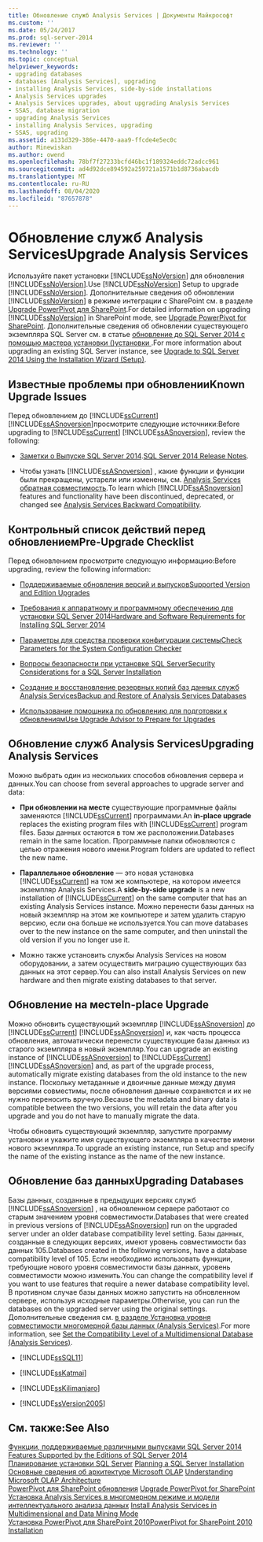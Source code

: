 ```yaml
---
title: Обновление служб Analysis Services | Документы Майкрософт
ms.custom: ''
ms.date: 05/24/2017
ms.prod: sql-server-2014
ms.reviewer: ''
ms.technology: ''
ms.topic: conceptual
helpviewer_keywords:
- upgrading databases
- databases [Analysis Services], upgrading
- installing Analysis Services, side-by-side installations
- Analysis Services upgrades
- Analysis Services upgrades, about upgrading Analysis Services
- SSAS, database migration
- upgrading Analysis Services
- installing Analysis Services, upgrading
- SSAS, upgrading
ms.assetid: a131d329-386e-4470-aaa9-ffcde4e5ec0c
author: Minewiskan
ms.author: owend
ms.openlocfilehash: 78bf7f27233bcfd46bc1f189324eddc72adcc961
ms.sourcegitcommit: ad4d92dce894592a259721a1571b1d8736abacdb
ms.translationtype: MT
ms.contentlocale: ru-RU
ms.lasthandoff: 08/04/2020
ms.locfileid: "87657878"
---
```

# <a name="upgrade-analysis-services"></a><span data-ttu-id="abace-102">Обновление служб Analysis Services</span><span class="sxs-lookup"><span data-stu-id="abace-102">Upgrade Analysis Services</span></span>
  <span data-ttu-id="abace-103">Используйте пакет установки [!INCLUDE[ssNoVersion](../../includes/ssnoversion-md.md)] для обновления [!INCLUDE[ssNoVersion](../../includes/ssnoversion-md.md)].</span><span class="sxs-lookup"><span data-stu-id="abace-103">Use [!INCLUDE[ssNoVersion](../../includes/ssnoversion-md.md)] Setup to upgrade [!INCLUDE[ssNoVersion](../../includes/ssnoversion-md.md)].</span></span> <span data-ttu-id="abace-104">Дополнительные сведения об обновлении [!INCLUDE[ssNoVersion](../../includes/ssnoversion-md.md)] в режиме интеграции с SharePoint см. в разделе [Upgrade PowerPivot для SharePoint](upgrade-power-pivot-for-sharepoint.md).</span><span class="sxs-lookup"><span data-stu-id="abace-104">For detailed information on upgrading [!INCLUDE[ssNoVersion](../../includes/ssnoversion-md.md)] in SharePoint mode, see [Upgrade PowerPivot for SharePoint](upgrade-power-pivot-for-sharepoint.md).</span></span> <span data-ttu-id="abace-105">Дополнительные сведения об обновлении существующего экземпляра SQL Server см. в статье [обновление до SQL Server 2014 с помощью мастера установки &#40;&#41;установки ](upgrade-sql-server-using-the-installation-wizard-setup.md).</span><span class="sxs-lookup"><span data-stu-id="abace-105">For more information about upgrading an existing SQL Server instance, see [Upgrade to SQL Server 2014 Using the Installation Wizard &#40;Setup&#41;](upgrade-sql-server-using-the-installation-wizard-setup.md).</span></span>  
  
## <a name="known-upgrade-issues"></a><span data-ttu-id="abace-106">Известные проблемы при обновлении</span><span class="sxs-lookup"><span data-stu-id="abace-106">Known Upgrade Issues</span></span>  
 <span data-ttu-id="abace-107">Перед обновлением до [!INCLUDE[ssCurrent](../../includes/sscurrent-md.md)] [!INCLUDE[ssASnoversion](../../includes/ssasnoversion-md.md)]просмотрите следующие источники:</span><span class="sxs-lookup"><span data-stu-id="abace-107">Before upgrading to [!INCLUDE[ssCurrent](../../includes/sscurrent-md.md)] [!INCLUDE[ssASnoversion](../../includes/ssasnoversion-md.md)], review the following:</span></span>  
  
-   <span data-ttu-id="abace-108">[Заметки о Выпуске SQL Server 2014](https://go.microsoft.com/fwlink/?LinkID=296445).</span><span class="sxs-lookup"><span data-stu-id="abace-108">[SQL Server 2014 Release Notes](https://go.microsoft.com/fwlink/?LinkID=296445).</span></span>  
  
-   <span data-ttu-id="abace-109">Чтобы узнать [!INCLUDE[ssASnoversion](../../includes/ssasnoversion-md.md)] , какие функции и функции были прекращены, устарели или изменены, см. [Analysis Services обратная совместимость](https://docs.microsoft.com/analysis-services/analysis-services-backward-compatibility).</span><span class="sxs-lookup"><span data-stu-id="abace-109">To learn which [!INCLUDE[ssASnoversion](../../includes/ssasnoversion-md.md)] features and functionality have been discontinued, deprecated, or changed see [Analysis Services Backward Compatibility](https://docs.microsoft.com/analysis-services/analysis-services-backward-compatibility).</span></span>  
  
## <a name="pre-upgrade-checklist"></a><span data-ttu-id="abace-110">Контрольный список действий перед обновлением</span><span class="sxs-lookup"><span data-stu-id="abace-110">Pre-Upgrade Checklist</span></span>  
 <span data-ttu-id="abace-111">Перед обновлением просмотрите следующую информацию:</span><span class="sxs-lookup"><span data-stu-id="abace-111">Before upgrading, review the following information:</span></span>  
  
-   [<span data-ttu-id="abace-112">Поддерживаемые обновления версий и выпусков</span><span class="sxs-lookup"><span data-stu-id="abace-112">Supported Version and Edition Upgrades</span></span>](supported-version-and-edition-upgrades.md)  
  
-   [<span data-ttu-id="abace-113">Требования к аппаратному и программному обеспечению для установки SQL Server 2014</span><span class="sxs-lookup"><span data-stu-id="abace-113">Hardware and Software Requirements for Installing SQL Server 2014</span></span>](../../sql-server/install/hardware-and-software-requirements-for-installing-sql-server.md)  
  
-   [<span data-ttu-id="abace-114">Параметры для средства проверки конфигурации системы</span><span class="sxs-lookup"><span data-stu-id="abace-114">Check Parameters for the System Configuration Checker</span></span>](check-parameters-for-the-system-configuration-checker.md)  
  
-   [<span data-ttu-id="abace-115">Вопросы безопасности при установке SQL Server</span><span class="sxs-lookup"><span data-stu-id="abace-115">Security Considerations for a SQL Server Installation</span></span>](../../sql-server/install/security-considerations-for-a-sql-server-installation.md)  
  
-   [<span data-ttu-id="abace-116">Создание и восстановление резервных копий баз данных служб Analysis Services</span><span class="sxs-lookup"><span data-stu-id="abace-116">Backup and Restore of Analysis Services Databases</span></span>](https://docs.microsoft.com/analysis-services/multidimensional-models/backup-and-restore-of-analysis-services-databases)  
  
-   [<span data-ttu-id="abace-117">Использование помощника по обновлению для подготовки к обновлениям</span><span class="sxs-lookup"><span data-stu-id="abace-117">Use Upgrade Advisor to Prepare for Upgrades</span></span>](../../sql-server/install/use-upgrade-advisor-to-prepare-for-upgrades.md)  
  
## <a name="upgrading-analysis-services"></a><span data-ttu-id="abace-118">Обновление служб Analysis Services</span><span class="sxs-lookup"><span data-stu-id="abace-118">Upgrading Analysis Services</span></span>  
 <span data-ttu-id="abace-119">Можно выбрать один из нескольких способов обновления сервера и данных.</span><span class="sxs-lookup"><span data-stu-id="abace-119">You can choose from several approaches to upgrade server and data:</span></span>  
  
-   <span data-ttu-id="abace-120">**При обновлении на месте** существующие программные файлы заменяются [!INCLUDE[ssCurrent](../../includes/sscurrent-md.md)] программами.</span><span class="sxs-lookup"><span data-stu-id="abace-120">An **in-place upgrade** replaces the existing program files with [!INCLUDE[ssCurrent](../../includes/sscurrent-md.md)] program files.</span></span> <span data-ttu-id="abace-121">Базы данных остаются в том же расположении.</span><span class="sxs-lookup"><span data-stu-id="abace-121">Databases remain in the same location.</span></span> <span data-ttu-id="abace-122">Программные папки обновляются с целью отражения нового имени.</span><span class="sxs-lookup"><span data-stu-id="abace-122">Program folders are updated to reflect the new name.</span></span>  
  
-   <span data-ttu-id="abace-123">**Параллельное обновление** — это новая установка [!INCLUDE[ssCurrent](../../includes/sscurrent-md.md)] на том же компьютере, на котором имеется экземпляр Analysis Services.</span><span class="sxs-lookup"><span data-stu-id="abace-123">A **side-by-side upgrade** is a new installation of [!INCLUDE[ssCurrent](../../includes/sscurrent-md.md)] on the same computer that has an existing Analysis Services instance.</span></span> <span data-ttu-id="abace-124">Можно перенести базы данных на новый экземпляр на этом же компьютере и затем удалить старую версию, если она больше не используется.</span><span class="sxs-lookup"><span data-stu-id="abace-124">You can move databases over to the new instance on the same computer, and then uninstall the old version if you no longer use it.</span></span>  
  
-   <span data-ttu-id="abace-125">Можно также установить службы Analysis Services на новом оборудовании, а затем осуществить миграцию существующих баз данных на этот сервер.</span><span class="sxs-lookup"><span data-stu-id="abace-125">You can also install Analysis Services on new hardware and then migrate existing databases to that server.</span></span>  
  
## <a name="in-place-upgrade"></a><span data-ttu-id="abace-126">Обновление на месте</span><span class="sxs-lookup"><span data-stu-id="abace-126">In-place Upgrade</span></span>  
 <span data-ttu-id="abace-127">Можно обновить существующий экземпляр [!INCLUDE[ssASnoversion](../../includes/ssasnoversion-md.md)] до [!INCLUDE[ssCurrent](../../includes/sscurrent-md.md)] [!INCLUDE[ssASnoversion](../../includes/ssasnoversion-md.md)] и, как часть процесса обновления, автоматически перенести существующие базы данных из старого экземпляра в новый экземпляр.</span><span class="sxs-lookup"><span data-stu-id="abace-127">You can upgrade an existing instance of [!INCLUDE[ssASnoversion](../../includes/ssasnoversion-md.md)] to [!INCLUDE[ssCurrent](../../includes/sscurrent-md.md)] [!INCLUDE[ssASnoversion](../../includes/ssasnoversion-md.md)] and, as part of the upgrade process, automatically migrate existing databases from the old instance to the new instance.</span></span> <span data-ttu-id="abace-128">Поскольку метаданные и двоичные данные между двумя версиями совместимы, после обновления данные сохраняются и их не нужно переносить вручную.</span><span class="sxs-lookup"><span data-stu-id="abace-128">Because the metadata and binary data is compatible between the two versions, you will retain the data after you upgrade and you do not have to manually migrate the data.</span></span>  
  
 <span data-ttu-id="abace-129">Чтобы обновить существующий экземпляр, запустите программу установки и укажите имя существующего экземпляра в качестве имени нового экземпляра.</span><span class="sxs-lookup"><span data-stu-id="abace-129">To upgrade an existing instance, run Setup and specify the name of the existing instance as the name of the new instance.</span></span>  
  
## <a name="upgrading-databases"></a><span data-ttu-id="abace-130">Обновление баз данных</span><span class="sxs-lookup"><span data-stu-id="abace-130">Upgrading Databases</span></span>  
 <span data-ttu-id="abace-131">Базы данных, созданные в предыдущих версиях служб [!INCLUDE[ssASnoversion](../../includes/ssasnoversion-md.md)] , на обновленном сервере работают со старым значением уровня совместимости.</span><span class="sxs-lookup"><span data-stu-id="abace-131">Databases that were created in previous versions of [!INCLUDE[ssASnoversion](../../includes/ssasnoversion-md.md)] run on the upgraded server under an older database compatibility level setting.</span></span> <span data-ttu-id="abace-132">Базы данных, созданные в следующих версиях, имеют уровень совместимости баз данных 105.</span><span class="sxs-lookup"><span data-stu-id="abace-132">Databases created in the following versions, have a database compatibility level of 105.</span></span> <span data-ttu-id="abace-133">Если необходимо использовать функции, требующие нового уровня совместимости базы данных, уровень совместимости можно изменить.</span><span class="sxs-lookup"><span data-stu-id="abace-133">You can change the compatibility level if you want to use features that require a newer database compatibility level.</span></span> <span data-ttu-id="abace-134">В противном случае базы данных можно запустить на обновленном сервере, используя исходные параметры.</span><span class="sxs-lookup"><span data-stu-id="abace-134">Otherwise, you can run the databases on the upgraded server using the original settings.</span></span> <span data-ttu-id="abace-135">Дополнительные сведения см. [в разделе Установка уровня совместимости многомерной базы данных &#40;Analysis Services&#41;](https://docs.microsoft.com/analysis-services/multidimensional-models/compatibility-level-of-a-multidimensional-database-analysis-services).</span><span class="sxs-lookup"><span data-stu-id="abace-135">For more information, see [Set the Compatibility Level of a Multidimensional Database &#40;Analysis Services&#41;](https://docs.microsoft.com/analysis-services/multidimensional-models/compatibility-level-of-a-multidimensional-database-analysis-services).</span></span>  
  
-   [!INCLUDE[ssSQL11](../../includes/sssql11-md.md)]  
  
-   [!INCLUDE[ssKatmai](../../includes/sskatmai-md.md)]  
  
-   [!INCLUDE[ssKilimanjaro](../../includes/sskilimanjaro-md.md)]  
  
-   [!INCLUDE[ssVersion2005](../../includes/ssversion2005-md.md)]  
  
## <a name="see-also"></a><span data-ttu-id="abace-136">См. также:</span><span class="sxs-lookup"><span data-stu-id="abace-136">See Also</span></span>  
 <span data-ttu-id="abace-137">[Функции, поддерживаемые различными выпусками SQL Server 2014](../../getting-started/features-supported-by-the-editions-of-sql-server-2014.md) </span><span class="sxs-lookup"><span data-stu-id="abace-137">[Features Supported by the Editions of SQL Server 2014](../../getting-started/features-supported-by-the-editions-of-sql-server-2014.md) </span></span>  
 <span data-ttu-id="abace-138">[Планирование установки SQL Server](../../sql-server/install/planning-a-sql-server-installation.md) </span><span class="sxs-lookup"><span data-stu-id="abace-138">[Planning a SQL Server Installation](../../sql-server/install/planning-a-sql-server-installation.md) </span></span>  
 <span data-ttu-id="abace-139">[Основные сведения об архитектуре Microsoft OLAP](https://docs.microsoft.com/analysis-services/multidimensional-models/olap-physical/understanding-microsoft-olap-architecture) </span><span class="sxs-lookup"><span data-stu-id="abace-139">[Understanding Microsoft OLAP Architecture](https://docs.microsoft.com/analysis-services/multidimensional-models/olap-physical/understanding-microsoft-olap-architecture) </span></span>  
 <span data-ttu-id="abace-140">[PowerPivot для SharePoint обновления](upgrade-power-pivot-for-sharepoint.md) </span><span class="sxs-lookup"><span data-stu-id="abace-140">[Upgrade PowerPivot for SharePoint](upgrade-power-pivot-for-sharepoint.md) </span></span>  
 <span data-ttu-id="abace-141">[Установка Analysis Services в многомерном режиме и модели интеллектуального анализа данных](../../sql-server/install/install-analysis-services-in-multidimensional-and-data-mining-mode.md) </span><span class="sxs-lookup"><span data-stu-id="abace-141">[Install Analysis Services in Multidimensional and Data Mining Mode](../../sql-server/install/install-analysis-services-in-multidimensional-and-data-mining-mode.md) </span></span>  
 [<span data-ttu-id="abace-142">Установка PowerPivot для SharePoint 2010</span><span class="sxs-lookup"><span data-stu-id="abace-142">PowerPivot for SharePoint 2010 Installation</span></span>](../../sql-server/install/powerpivot-for-sharepoint-2010-installation.md)  
  
  
